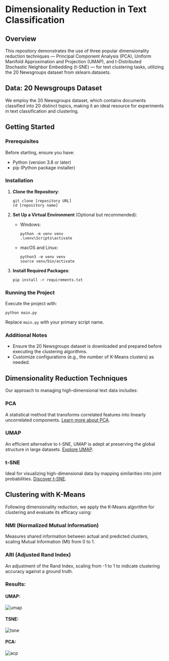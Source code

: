 # Dimensionality Reduction in Text Classification

## Overview
This repository demonstrates the use of three popular dimensionality reduction techniques — Principal Component Analysis (PCA), Uniform Manifold Approximation and Projection (UMAP), and t-Distributed Stochastic Neighbor Embedding (t-SNE) — for text clustering tasks, utilizing the 20 Newsgroups dataset from sklearn.datasets.

## Data: 20 Newsgroups Dataset
We employ the 20 Newsgroups dataset, which contains documents classified into 20 distinct topics, making it an ideal resource for experiments in text classification and clustering.

## Getting Started

### Prerequisites
Before starting, ensure you have:
- Python (version 3.8 or later)
- pip (Python package installer)

### Installation

1. **Clone the Repository**:
   ```
   git clone [repository URL]
   cd [repository name]
   ```

2. **Set Up a Virtual Environment** (Optional but recommended):
   - Windows:
     ```
     python -m venv venv
     .\venv\Scripts\activate
     ```
   - macOS and Linux:
     ```
     python3 -m venv venv
     source venv/bin/activate
     ```

3. **Install Required Packages**:
   ```
   pip install -r requirements.txt
   ```

### Running the Project
Execute the project with:
```
python main.py
```
Replace `main.py` with your primary script name.

### Additional Notes
- Ensure the 20 Newsgroups dataset is downloaded and prepared before executing the clustering algorithms.
- Customize configurations (e.g., the number of K-Means clusters) as needed.

## Dimensionality Reduction Techniques
Our approach to managing high-dimensional text data includes:

### PCA
A statistical method that transforms correlated features into linearly uncorrelated components. [Learn more about PCA](link_to_PCA).

### UMAP
An efficient alternative to t-SNE, UMAP is adept at preserving the global structure in large datasets. [Explore UMAP](link_to_UMAP).

### t-SNE
Ideal for visualizing high-dimensional data by mapping similarities into joint probabilities. [Discover t-SNE](link_to_t-SNE).

## Clustering with K-Means
Following dimensionality reduction, we apply the K-Means algorithm for clustering and evaluate its efficacy using:

### NMI (Normalized Mutual Information)
Measures shared information between actual and predicted clusters, scaling Mutual Information (MI) from 0 to 1.

### ARI (Adjusted Rand Index)
An adjustment of the Rand Index, scaling from -1 to 1 to indicate clustering accuracy against a ground truth.


### Results:
#### UMAP:
![umap](https://github.com/a-djamai/Examen-Data/assets/86471508/3732fb13-4d9b-4e4b-b5c1-4a56aa6e91cc)

#### TSNE:
![tsne](https://github.com/a-djamai/Examen-Data/assets/86471508/37228292-74f9-4d7b-bd4a-a3d8308b6df3)

#### PCA:
![acp](https://github.com/a-djamai/Examen-Data/assets/86471508/0504c462-a26f-405e-80b5-bfef99d1a858)

